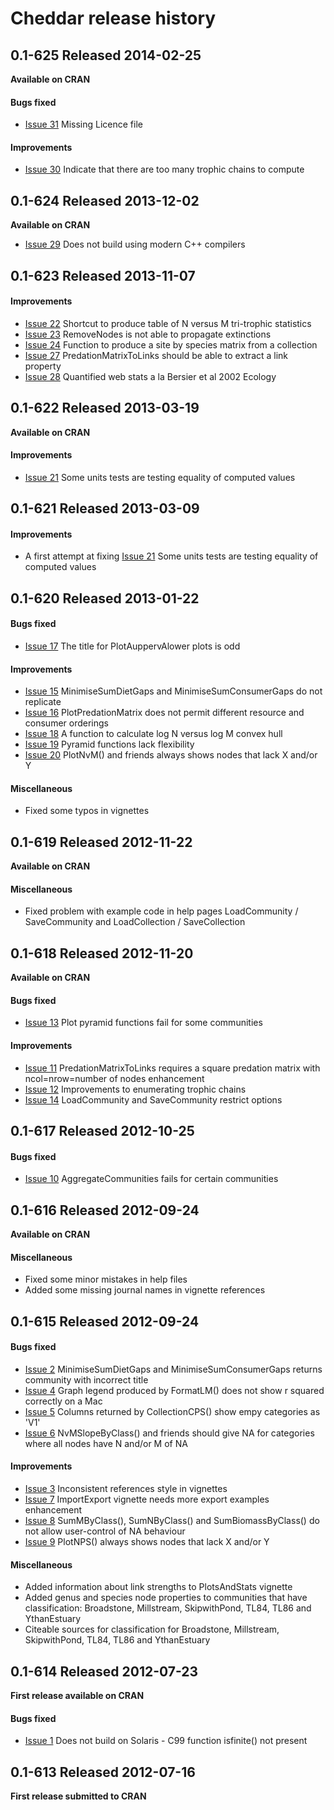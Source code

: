 #  Cheddar release history

## 0.1-625 Released 2014-02-25
**Available on CRAN**
#### Bugs fixed
* [Issue 31](https://github.com/quicklizard99/cheddar/issues/31)
  Missing Licence file

#### Improvements
* [Issue 30](https://github.com/quicklizard99/cheddar/issues/30)
  Indicate that there are too many trophic chains to compute

## 0.1-624 Released 2013-12-02
**Available on CRAN**
* [Issue 29](https://github.com/quicklizard99/cheddar/issues/29)
  Does not build using modern C++ compilers

## 0.1-623 Released 2013-11-07
#### Improvements
* [Issue 22](https://github.com/quicklizard99/cheddar/issues/22)
  Shortcut to produce table of N versus M tri-trophic statistics
* [Issue 23](https://github.com/quicklizard99/cheddar/issues/23)
  RemoveNodes is not able to propagate extinctions
* [Issue 24](https://github.com/quicklizard99/cheddar/issues/24)
  Function to produce a site by species matrix from a collection
* [Issue 27](https://github.com/quicklizard99/cheddar/issues/27)
  PredationMatrixToLinks should be able to extract a link property 
* [Issue 28](https://github.com/quicklizard99/cheddar/issues/28)
  Quantified web stats a la Bersier et al 2002 Ecology

## 0.1-622 Released 2013-03-19
**Available on CRAN**

#### Improvements
* [Issue 21](https://github.com/quicklizard99/cheddar/issues/21)
  Some units tests are testing equality of computed values

## 0.1-621 Released 2013-03-09
#### Improvements
* A first attempt at fixing 
  [Issue 21](https://github.com/quicklizard99/cheddar/issues/21)
  Some units tests are testing equality of computed values

## 0.1-620 Released 2013-01-22
#### Bugs fixed
* [Issue 17](https://github.com/quicklizard99/cheddar/issues/17)
  The title for PlotAuppervAlower plots is odd

#### Improvements
* [Issue 15](https://github.com/quicklizard99/cheddar/issues/15) 
  MinimiseSumDietGaps and MinimiseSumConsumerGaps do not replicate
* [Issue 16](https://github.com/quicklizard99/cheddar/issues/16) 
  PlotPredationMatrix does not permit different resource and consumer orderings
* [Issue 18](https://github.com/quicklizard99/cheddar/issues/18)
  A function to calculate log N versus log M convex hull
* [Issue 19](https://github.com/quicklizard99/cheddar/issues/19)
  Pyramid functions lack flexibility
* [Issue 20](https://github.com/quicklizard99/cheddar/issues/20)
  PlotNvM() and friends always shows nodes that lack X and/or Y

#### Miscellaneous
* Fixed some typos in vignettes

## 0.1-619 Released 2012-11-22
**Available on CRAN**

#### Miscellaneous
* Fixed problem with example code in help pages LoadCommunity / SaveCommunity 
and LoadCollection / SaveCollection

## 0.1-618 Released 2012-11-20
**Available on CRAN**

#### Bugs fixed
* [Issue 13](https://github.com/quicklizard99/cheddar/issues/13) 
  Plot pyramid functions fail for some communities

#### Improvements
* [Issue 11](https://github.com/quicklizard99/cheddar/issues/11)
  PredationMatrixToLinks requires a square predation matrix with 
  ncol=nrow=number of nodes enhancement
* [Issue 12]() Improvements to enumerating trophic chains
* [Issue 14]() LoadCommunity and SaveCommunity restrict options

## 0.1-617 Released 2012-10-25

#### Bugs fixed
* [Issue 10](https://github.com/quicklizard99/cheddar/issues/10)
  AggregateCommunities fails for certain communities

## 0.1-616 Released 2012-09-24
**Available on CRAN**

#### Miscellaneous
* Fixed some minor mistakes in help files
* Added some missing journal names in vignette references

## 0.1-615 Released 2012-09-24

#### Bugs fixed
* [Issue 2](https://github.com/quicklizard99/cheddar/issues/2)
  MinimiseSumDietGaps and MinimiseSumConsumerGaps returns community with 
  incorrect title
* [Issue 4](https://github.com/quicklizard99/cheddar/issues/4) 
  Graph legend produced by FormatLM() does not show r squared correctly on a Mac
* [Issue 5](https://github.com/quicklizard99/cheddar/issues/5)
  Columns returned by CollectionCPS() show empy categories as 'V1'
* [Issue 6](https://github.com/quicklizard99/cheddar/issues/6)
  NvMSlopeByClass() and friends should give NA for categories where all nodes 
  have N and/or M of NA

#### Improvements
* [Issue 3](https://github.com/quicklizard99/cheddar/issues/3)
  Inconsistent references style in vignettes
* [Issue 7](https://github.com/quicklizard99/cheddar/issues/7)
  ImportExport vignette needs more export examples enhancement
* [Issue 8](https://github.com/quicklizard99/cheddar/issues/8)
  SumMByClass(), SumNByClass() and SumBiomassByClass() do not allow 
  user-control of NA behaviour
* [Issue 9](https://github.com/quicklizard99/cheddar/issues/9)
  PlotNPS() always shows nodes that lack X and/or Y

#### Miscellaneous
* Added information about link strengths to PlotsAndStats vignette
* Added genus and species node properties to communities that have 
  classification: Broadstone, Millstream, SkipwithPond, TL84, TL86 and 
  YthanEstuary
* Citeable sources for classification for Broadstone, Millstream, SkipwithPond, 
  TL84, TL86 and YthanEstuary

## 0.1-614 Released 2012-07-23
**First release available on CRAN**

#### Bugs fixed
* [Issue 1](https://github.com/quicklizard99/cheddar/issues/1)
  Does not build on Solaris - C99 function isfinite() not present

## 0.1-613 Released 2012-07-16
**First release submitted to CRAN**
